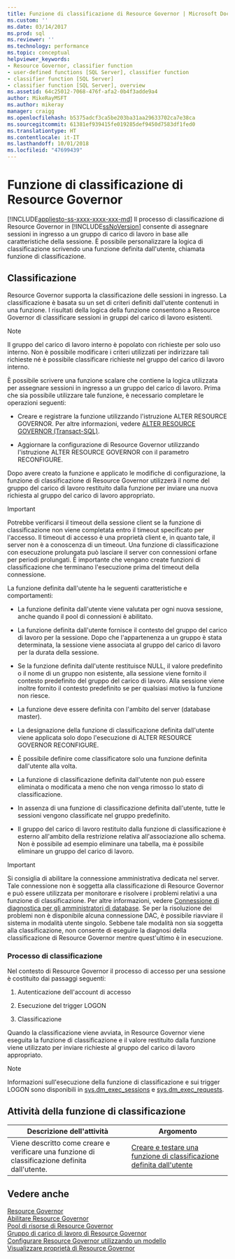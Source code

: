 ```yaml
---
title: Funzione di classificazione di Resource Governor | Microsoft Docs
ms.custom: ''
ms.date: 03/14/2017
ms.prod: sql
ms.reviewer: ''
ms.technology: performance
ms.topic: conceptual
helpviewer_keywords:
- Resource Governor, classifier function
- user-defined functions [SQL Server], classifier function
- classifier function [SQL Server]
- classifier function [SQL Server], overview
ms.assetid: 64c25012-7068-476f-afa2-0b4f3adde9a4
author: MikeRayMSFT
ms.author: mikeray
manager: craigg
ms.openlocfilehash: b5375adcf3ca5be203ba31aa29633702ca7e38ca
ms.sourcegitcommit: 61381ef939415fe019285def9450d7583df1fed0
ms.translationtype: HT
ms.contentlocale: it-IT
ms.lasthandoff: 10/01/2018
ms.locfileid: "47699439"
---
```

# <a name="resource-governor-classifier-function"></a>Funzione di classificazione di Resource Governor
[!INCLUDE[appliesto-ss-xxxx-xxxx-xxx-md](../../includes/appliesto-ss-xxxx-xxxx-xxx-md.md)]
  Il processo di classificazione di Resource Governor in [!INCLUDE[ssNoVersion](../../includes/ssnoversion-md.md)] consente di assegnare sessioni in ingresso a un gruppo di carico di lavoro in base alle caratteristiche della sessione. È possibile personalizzare la logica di classificazione scrivendo una funzione definita dall'utente, chiamata funzione di classificazione.  
  
## <a name="classification"></a>Classificazione  
 Resource Governor supporta la classificazione delle sessioni in ingresso. La classificazione è basata su un set di criteri definiti dall'utente contenuti in una funzione. I risultati della logica della funzione consentono a Resource Governor di classificare sessioni in gruppi del carico di lavoro esistenti.  
  
> [!NOTE]  
>  Il gruppo del carico di lavoro interno è popolato con richieste per solo uso interno. Non è possibile modificare i criteri utilizzati per indirizzare tali richieste né è possibile classificare richieste nel gruppo del carico di lavoro interno.  
  
 È possibile scrivere una funzione scalare che contiene la logica utilizzata per assegnare sessioni in ingresso a un gruppo del carico di lavoro. Prima che sia possibile utilizzare tale funzione, è necessario completare le operazioni seguenti:  
  
-   Creare e registrare la funzione utilizzando l'istruzione ALTER RESOURCE GOVERNOR. Per altre informazioni, vedere [ALTER RESOURCE GOVERNOR &#40;Transact-SQL&#41;](../../t-sql/statements/alter-resource-governor-transact-sql.md).  
  
-   Aggiornare la configurazione di Resource Governor utilizzando l'istruzione ALTER RESOURCE GOVERNOR con il parametro RECONFIGURE.  
  
 Dopo avere creato la funzione e applicato le modifiche di configurazione, la funzione di classificazione di Resource Governor utilizzerà il nome del gruppo del carico di lavoro restituito dalla funzione per inviare una nuova richiesta al gruppo del carico di lavoro appropriato.  
  
> [!IMPORTANT]  
>  Potrebbe verificarsi il timeout della sessione client se la funzione di classificazione non viene completata entro il timeout specificato per l'accesso. Il timeout di accesso è una proprietà client e, in quanto tale, il server non è a conoscenza di un timeout. Una funzione di classificazione con esecuzione prolungata può lasciare il server con connessioni orfane per periodi prolungati. È importante che vengano create funzioni di classificazione che terminano l'esecuzione prima del timeout della connessione.  
  
 La funzione definita dall'utente ha le seguenti caratteristiche e comportamenti:  
  
-   La funzione definita dall'utente viene valutata per ogni nuova sessione, anche quando il pool di connessioni è abilitato.  
  
-   La funzione definita dall'utente fornisce il contesto del gruppo del carico di lavoro per la sessione. Dopo che l'appartenenza a un gruppo è stata determinata, la sessione viene associata al gruppo del carico di lavoro per la durata della sessione.  
  
-   Se la funzione definita dall'utente restituisce NULL, il valore predefinito o il nome di un gruppo non esistente, alla sessione viene fornito il contesto predefinito del gruppo del carico di lavoro. Alla sessione viene inoltre fornito il contesto predefinito se per qualsiasi motivo la funzione non riesce.  
  
-   La funzione deve essere definita con l'ambito del server (database master).  
  
-   La designazione della funzione di classificazione definita dall'utente viene applicata solo dopo l'esecuzione di ALTER RESOURCE GOVERNOR RECONFIGURE.  
  
-   È possibile definire come classificatore solo una funzione definita dall'utente alla volta.  
  
-   La funzione di classificazione definita dall'utente non può essere eliminata o modificata a meno che non venga rimosso lo stato di classificazione.  
  
-   In assenza di una funzione di classificazione definita dall'utente, tutte le sessioni vengono classificate nel gruppo predefinito.  
  
-   Il gruppo del carico di lavoro restituito dalla funzione di classificazione è esterno all'ambito della restrizione relativa all'associazione allo schema. Non è possibile ad esempio eliminare una tabella, ma è possibile eliminare un gruppo del carico di lavoro.  
  
> [!IMPORTANT]  
>  Si consiglia di abilitare la connessione amministrativa dedicata nel server. Tale connessione non è soggetta alla classificazione di Resource Governor e può essere utilizzata per monitorare e risolvere i problemi relativi a una funzione di classificazione. Per altre informazioni, vedere [Connessione di diagnostica per gli amministratori di database](../../database-engine/configure-windows/diagnostic-connection-for-database-administrators.md). Se per la risoluzione dei problemi non è disponibile alcuna connessione DAC, è possibile riavviare il sistema in modalità utente singolo. Sebbene tale modalità non sia soggetta alla classificazione, non consente di eseguire la diagnosi della classificazione di Resource Governor mentre quest'ultimo è in esecuzione.  
  
### <a name="classification-process"></a>Processo di classificazione  
 Nel contesto di Resource Governor il processo di accesso per una sessione è costituito dai passaggi seguenti:  
  
1.  Autenticazione dell'account di accesso  
  
2.  Esecuzione del trigger LOGON  
  
3.  Classificazione  
  
 Quando la classificazione viene avviata, in Resource Governor viene eseguita la funzione di classificazione e il valore restituito dalla funzione viene utilizzato per inviare richieste al gruppo del carico di lavoro appropriato.  
  
> [!NOTE]  
>  Informazioni sull'esecuzione della funzione di classificazione e sui trigger LOGON sono disponibili in [sys.dm_exec_sessions](../../relational-databases/system-dynamic-management-views/sys-dm-exec-sessions-transact-sql.md) e [sys.dm_exec_requests](../../relational-databases/system-dynamic-management-views/sys-dm-exec-requests-transact-sql.md).  
  
## <a name="classification-function-tasks"></a>Attività della funzione di classificazione  
  
|Descrizione dell'attività|Argomento|  
|----------------------|-----------|  
|Viene descritto come creare e verificare una funzione di classificazione definita dall'utente.|[Creare e testare una funzione di classificazione definita dall'utente](../../relational-databases/resource-governor/create-and-test-a-classifier-user-defined-function.md)|  
  
## <a name="see-also"></a>Vedere anche  
 [Resource Governor](../../relational-databases/resource-governor/resource-governor.md)   
 [Abilitare Resource Governor](../../relational-databases/resource-governor/enable-resource-governor.md)   
 [Pool di risorse di Resource Governor](../../relational-databases/resource-governor/resource-governor-resource-pool.md)   
 [Gruppo di carico di lavoro di Resource Governor](../../relational-databases/resource-governor/resource-governor-workload-group.md)   
 [Configurare Resource Governor utilizzando un modello](../../relational-databases/resource-governor/configure-resource-governor-using-a-template.md)   
 [Visualizzare proprietà di Resource Governor](../../relational-databases/resource-governor/view-resource-governor-properties.md)  
  
  

